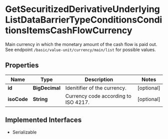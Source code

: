 

# GetSecuritizedDerivativeUnderlyingListDataBarrierTypeConditionsConditionsItemsCashFlowCurrency

Main currency in which the monetary amount of the cash flow is paid out. See endpoint `/basic/value-unit/currency/main/list` for possible values.

## Properties

Name | Type | Description | Notes
------------ | ------------- | ------------- | -------------
**id** | **BigDecimal** | Idenitifier of the currency. |  [optional]
**isoCode** | **String** | Currency code according to ISO 4217. |  [optional]


## Implemented Interfaces

* Serializable


